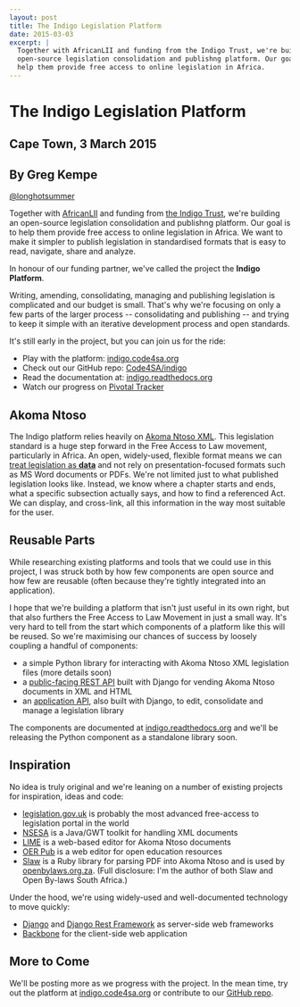 ```yaml
---
layout: post
title: The Indigo Legislation Platform
date: 2015-03-03
excerpt: |
  Together with AfricanLII and funding from the Indigo Trust, we're building an
  open-source legislation consolidation and publishng platform. Our goal is to
  help them provide free access to online legislation in Africa.
---
```


# The Indigo Legislation Platform

## Cape Town, 3 March 2015
## By Greg Kempe
[@longhotsummer](https://twitter.com/longhotsummer)

Together with [AfricanLII](http://africanlii.org) and funding from [the Indigo Trust](http://indigotrust.org.uk),
we're building an open-source legislation consolidation and publishng platform. Our goal is to help them
provide free access to online legislation in Africa. We want to make it simpler to publish legislation
in standardised formats that is easy to read, navigate, share and analyze.

In honour of our funding partner, we've called the project the **Indigo Platform**.

Writing, amending, consolidating, managing and publishing legislation is
complicated and our budget is small. That's why we're focusing on only a few
parts of the larger process -- consolidating and publishing -- and trying
to keep it simple with an iterative development process and open standards.

It's still early in the project, but you can join us for the ride:

* Play with the platform: [indigo.code4sa.org](http://indigo.code4sa.org/)
* Check out our GitHub repo: [Code4SA/indigo](https://github.com/Code4SA/indigo)
* Read the documentation at: [indigo.readthedocs.org](http://indigo.readthedocs.org/en/latest/)
* Watch our progress on [Pivotal Tracker](https://www.pivotaltracker.com/n/projects/1216120)

## Akoma Ntoso

The Indigo platform relies heavily on [Akoma Ntoso XML](http://www.akomantoso.org/).
This legislation standard is a huge step
forward in the Free Access to Law movement, particularly in Africa.  An open,
widely-used, flexible format means we can [treat legislation as **data**](http://indigotrust.org.uk/2013/01/30/legislation-as-data/)
and not rely on presentation-focused formats such as MS Word documents or PDFs.
We're not limited just to what published legislation looks like.  Instead, we
know where a chapter starts and ends, what a specific subsection actually says,
and how to find a referenced Act. We can display, and cross-link, all this
information in the way most suitable for the user.

## Reusable Parts

While researching existing platforms and tools that we could use in this project,
I was struck both by how few components are open source and how few are reusable
(often because they're tightly integrated into an application).

I hope that we're building a platform that isn't just useful in its own right,
but that also furthers the Free Access to Law Movement in just a small way.
It's very hard to tell from the start which components of a platform like this
will be reused. So we're maximising our chances of success by loosely coupling
a handful of components:

* a simple Python library for interacting with Akoma Ntoso XML legislation files (more details soon)
* a [public-facing REST API](http://indigo.readthedocs.org/en/latest/rest/public.html) built with Django for vending Akoma Ntoso documents in XML and HTML
* an [application API](http://indigo.readthedocs.org/en/latest/rest/app.html), also built with Django, to edit, consolidate and manage a legislation library

The components are documented at [indigo.readthedocs.org](http://indigo.readthedocs.org/en/latest/) and we'll
be releasing the Python component as a standalone library soon.

## Inspiration

No idea is truly original and we're leaning on a number of existing projects
for inspiration, ideas and code:

* [legislation.gov.uk](http://www.legislation.gov.uk/) is probably the most advanced free-access to legislation portal in the world
* [NSESA](http://nsesa.org/) is a Java/GWT toolkit for handling XML documents
* [LIME](http://lime.cirsfid.unibo.it/) is a web-based editor for Akoma Ntoso documents
* [OER Pub](http://oerpub.github.io/github-bookeditor/) is a web editor for open education resources
* [Slaw](https://github.com/longhotsummer/slaw) is a Ruby library for parsing PDF into Akoma Ntoso and is used by [openbylaws.org.za](http://openbylaws.org.za). (Full disclosure: I'm the author of both Slaw and Open By-laws South Africa.)

Under the hood, we're using widely-used and well-documented technology to move quickly:

* [Django](https://www.djangoproject.com/) and [Django Rest Framework](http://www.django-rest-framework.org/) as server-side web frameworks
* [Backbone](http://backbonejs.org/) for the client-side web application

## More to Come

We'll be posting more as we progress with the project. In the mean time, try
out the platform at [indigo.code4sa.org](http://indigo.code4sa.org) or contribute
to our [GitHub repo](https://github.com/Code4SA/indigo).
